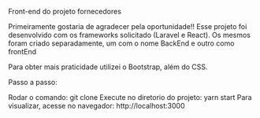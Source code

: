 Front-end do projeto fornecedores

Primeiramente gostaria de agradecer pela oportunidade!! Esse projeto foi desenvolvido com os frameworks solicitado (Laravel e React). Os mesmos foram criado separadamente, um com o nome BackEnd e outro como frontEnd

Para obter mais praticidade utilizei o Bootstrap, além do CSS.

Passo a passo:

Rodar o comando: git clone
Execute no diretorio do projeto: yarn start
Para visualizar, acesse no navegador: http://localhost:3000